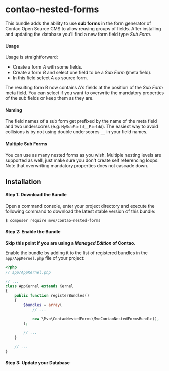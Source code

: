 contao-nested-forms
======================
This bundle adds the ability to use **sub forms** in the form generator
of Contao Open Source CMS to allow reusing groups of fields. After
installing and updating the database you'll find a new form field type
*Sub Form*.

#### Usage

Usage is straightforward:

 - Create a form *A* with some fields.
 - Create a form *B* and select one field to be a *Sub Form* (meta
   field).
 - In this field select *A* as source form.

The resulting form B now contains A's fields at the position of the
*Sub Form* meta field. You can select if you want to overwrite the
mandatory properties of the sub fields or keep them as they are.

#### Naming

The field names of a sub form get prefixed by the name of the meta field
and two underscores (e.g: `MySubField__FieldA`). The easiest way to
avoid collisions is by not using double underscores `__` in your field
names.

#### Multiple Sub Forms
You can use as many nested forms as you wish. Multiple nesting levels
are supported as well, just make sure you don't create self referencing
loops. Note that overwriting mandatory properties does not cascade down.


    
Installation
------------

#### Step 1: Download the Bundle  

Open a command console, enter your project directory and execute the
following command to download the latest stable version of this bundle:

```console
$ composer require mvo/contao-nested-forms
```

#### Step 2: Enable the Bundle

**Skip this point if you are using a *Managed Edition* of Contao.**

Enable the bundle by adding it to the list of registered bundles
in the `app/AppKernel.php` file of your project:

```php
<?php
// app/AppKernel.php

// ...
class AppKernel extends Kernel
{
    public function registerBundles()
    {
        $bundles = array(
            // ...

            new \Mvo\ContaoNestedForms\MvoContaoNestedFormsBundle(),
        );

        // ...
    }

    // ...
}
```
 
#### Step 3: Update your Database